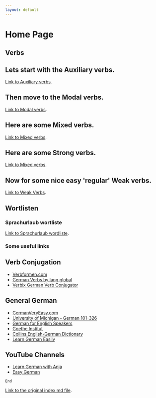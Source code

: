 ```yaml
---
layout: default
---
```


# Home Page

## Verbs

## Lets start with the Auxiliary verbs.

[Link to Auxiliary verbs](./auxiliary-verbs.html).

## Then move to the Modal verbs.

[Link to Modal verbs](./modal-verbs.html).

## Here are some Mixed verbs.

[Link to Mixed verbs](./mixed-verbs.html).

## Here are some Strong verbs.

[Link to Mixed verbs](./strong-verbs.html).

## Now for some nice easy 'regular' Weak verbs.

[Link to Weak Verbs](./weak-verbs.html).

## Wortlisten

### Sprachurlaub wortliste

[Link to Sprachurlaub wordliste](sprachurlaub.html).


### Some useful links

## Verb Conjugation

- [Verbformen.com](https://www.verbformen.com/)
- [German Verbs by lang.global](https://germanverbs.lang.global/)
- [Verbix German Verb Conjugator](http://www.verbix.com/languages/german.html)

## General German

- [GermanVeryEasy.com](https://www.germanveryeasy.com)
- [University of Michigan - German 101-326](https://www.lsa.umich.edu/german/hmr/index.html)
- [German for English Speakers](http://germanforenglishspeakers.com/)
- [Goethe Institut](https://www.goethe.de/en/index.html)
- [Collins English-German Dictionary](https://www.collinsdictionary.com/dictionary/english-german)
- [Learn German Easily](https://learn-german-easily.com/)

## YouTube Channels

- [Learn German with Anja](https://www.youtube.com/channel/UCZwegPHTG4gvnR0WLzaq5OQ)
- [Easy German](https://www.youtube.com/channel/UCbxb2fqe9oNgglAoYqsYOtQ)

```
End
```

[Link to the original index.md file](./index-orig.html).
